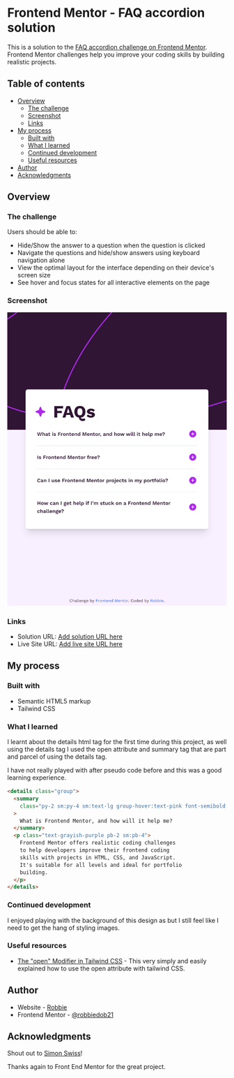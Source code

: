 # Frontend Mentor - FAQ accordion solution

This is a solution to the [FAQ accordion challenge on Frontend Mentor](https://www.frontendmentor.io/challenges/faq-accordion-wyfFdeBwBz). Frontend Mentor challenges help you improve your coding skills by building realistic projects. 

## Table of contents

- [Overview](#overview)
  - [The challenge](#the-challenge)
  - [Screenshot](#screenshot)
  - [Links](#links)
- [My process](#my-process)
  - [Built with](#built-with)
  - [What I learned](#what-i-learned)
  - [Continued development](#continued-development)
  - [Useful resources](#useful-resources)
- [Author](#author)
- [Acknowledgments](#acknowledgments)

## Overview

### The challenge

Users should be able to:

- Hide/Show the answer to a question when the question is clicked
- Navigate the questions and hide/show answers using keyboard navigation alone
- View the optimal layout for the interface depending on their device's screen size
- See hover and focus states for all interactive elements on the page

### Screenshot

![](./screenshot.png)

### Links

- Solution URL: [Add solution URL here](https://your-solution-url.com)
- Live Site URL: [Add live site URL here](https://your-live-site-url.com)

## My process

### Built with

- Semantic HTML5 markup
- Tailwind CSS

### What I learned

I learnt about the details html tag for the first time during this project, as well using the details tag I used the open attribute and summary tag that are part and parcel of using the details tag.

I have not really played with after pseudo code before and this was a good learning experience.

```html
<details class="group">
  <summary
    class="py-2 sm:py-4 sm:text-lg group-hover:text-pink font-semibold list-none active:text-pink flex gap-1 justify-between items-center after:content-plus after:h-8 group-open:after:content-minus"
  >
    What is Frontend Mentor, and how will it help me?
  </summary>
  <p class="text-grayish-purple pb-2 sm:pb-4">
    Frontend Mentor offers realistic coding challenges
    to help developers improve their frontend coding
    skills with projects in HTML, CSS, and JavaScript.
    It's suitable for all levels and ideal for portfolio
    building.
  </p>
</details>
```

### Continued development

I enjoyed playing with the background of this design as but I still feel like I need to get the hang of styling images.

### Useful resources

- [The "open" Modifier in Tailwind CSS](https://www.youtube.com/watch?v=_PSAD4LUx9s) - This very simply and easily explained how to use the open attribute with tailwind CSS.

## Author

- Website - [Robbie](https://www.robbie.kiwi)
- Frontend Mentor - [@robbiedob21](https://www.frontendmentor.io/profile/robbiedob21)

## Acknowledgments

Shout out to [Simon Swiss](https://twitter.com/simonswiss)!

Thanks again to Front End Mentor for the great project.
